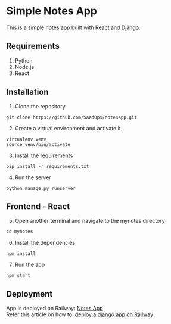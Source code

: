 # Simple Notes App
This is a simple notes app built with React and Django.

## Requirements
1. Python 
2. Node.js
3. React

## Installation
1. Clone the repository
```
git clone https://github.com/SaadOps/notesapp.git
```
2. Create a virtual environment and activate it
```
virtualenv venv
source venv/bin/activate
```
3. Install the requirements
```
pip install -r requirements.txt
```
4. Run the server
```
python manage.py runserver
```

## Frontend - React
5. Open another terminal and navigate to the mynotes directory
```
cd mynotes
```
6. Install the dependencies
```
npm install
```
7. Run the app
```
npm start
```

## Deployment
App is deployed on Railway: [Notes App](https://notesapp-production-8c87.up.railway.app/)  
Refer this article on how to: [deploy a django app on Railway](https://dev.to/osahenru/using-railway-app-to-deploy-your-django-project-3ah1)
